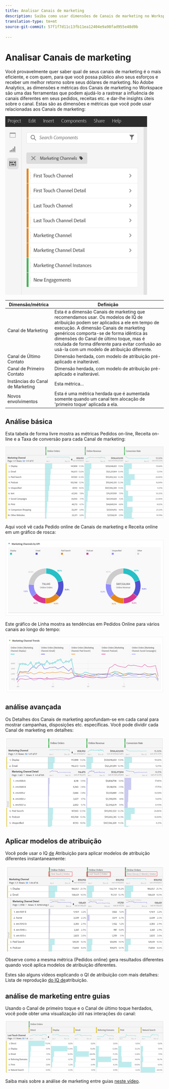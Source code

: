 ```yaml
---
title: Analisar Canais de marketing
description: Saiba como usar dimensões de Canais de marketing no Workspace.
translation-type: tm+mt
source-git-commit: 57f1f7d11c13fb11ea12404e9a98fad955e48d9b

---
```



# Analisar Canais de marketing

Você provavelmente quer saber qual de seus canais de marketing é o mais eficiente, e com quem, para que você possa público alvo seus esforços e receber um melhor retorno sobre seus dólares de marketing. No Adobe Analytics, as dimensões e métricas dos Canais de marketing no Workspace são uma das ferramentas que podem ajudá-lo a rastrear a influência de canais diferentes em seus pedidos, receitas etc. e dar-lhe insights úteis sobre o canal. Estas são as dimensões e métricas que você pode usar relacionadas aos Canais de marketing:

![](assets/mc-dims.png)

| Dimensão/métrica | Definição |
|---|---|
| Canal de Marketing | Esta é a dimensão Canais de marketing que recomendamos usar. Os modelos de IQ de atribuição podem ser aplicados a ele em tempo de execução. A dimensão Canais de marketing genéricos comporta-se de forma idêntica às dimensões do Canal de último toque, mas é rotulada de forma diferente para evitar confusão ao usá-la com um modelo de atribuição diferente. |
| Canal de Último Contato | Dimensão herdada, com modelo de atribuição pré-aplicado e inalterável. |
| Canal de Primeiro Contato | Dimensão herdada, com modelo de atribuição pré-aplicado e inalterável. |
| Instâncias do Canal de Marketing | Esta métrica... |
| Novos envolvimentos | Esta é uma métrica herdada que é aumentada somente quando um canal tem alocação de &#39;primeiro toque&#39; aplicada a ela. |

## Análise básica

Esta tabela de forma livre mostra as métricas Pedidos on-line, Receita on-line e a Taxa de conversão para cada Canal de marketing:

![](assets/mc-viz1.png)

Aqui você vê cada Pedido online de Canais de marketing e Receita online em um gráfico de rosca:

![](assets/mc-viz2.png)

Este gráfico de Linha mostra as tendências em Pedidos Online para vários canais ao longo do tempo:

![](assets/mc-viz3.png)

## análise avançada

Os Detalhes dos Canais de marketing aprofundam-se em cada canal para mostrar campanhas, disposições etc. específicas. Você pode dividir cada Canal de marketing em detalhes:

![](assets/mc-viz4.png)

## Aplicar modelos de atribuição

Você pode usar o IQ [de](https://docs.adobe.com/content/help/en/analytics/analyze/analysis-workspace/panels/attribution/use-attribution.html) Atribuição para aplicar modelos de atribuição diferentes instantaneamente:

![](assets/mc-viz5.png)

Observe como a mesma métrica (Pedidos online) gera resultados diferentes quando você aplica modelos de atribuição diferentes.

Estes são alguns vídeos explicando o QI de atribuição com mais detalhes: Lista de reprodução [do IQ de](https://www.youtube.com/playlist?list=PL2tCx83mn7GuDzYEZ8jQlaScruZr3tBTR)atribuição.

## análise de marketing entre guias

Usando o Canal de primeiro toque e o Canal de último toque herdados, você pode obter uma visualização útil nas interações do canal:

![](assets/mc-viz6.png)

Saiba mais sobre a análise de marketing entre guias [neste vídeo](https://www.youtube.com/watch?v=M3EOdONa-3E).